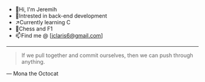 






* :wave:Hi, I'm Jeremih
* :diamond_shape_with_a_dot_inside:Intrested in back-end development
* :arrow_upper_right:Currently learning C
* :checkered_flag:Chess and F1
* :mailbox:Find me @ [jclaris6@gmail.com] 
---
> If we pull together and commit ourselves, then we can push through anything.

— Mona the Octocat
